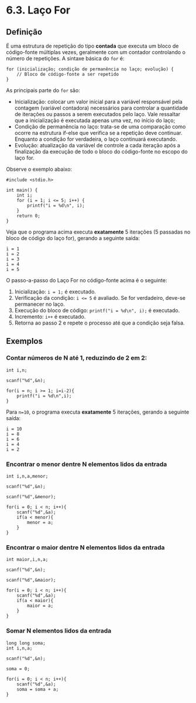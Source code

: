 # 6.3. Laço For

## Definição

É uma estrutura de repetição do tipo **contada** que executa um bloco de código-fonte múltiplas vezes, geralmente com um contador controlando o número de repetições. A sintaxe básica do ```for``` é:

```
for (inicialização; condição de permanência no laço; evolução) {
    // Bloco de código-fonte a ser repetido
}
```

As principais parte do ```for``` são:

- Inicialização: colocar um valor inicial para a variável responsável pela contagem (variável contadora) necessários para controlar a quantidade de iterações ou passos a serem executados pelo laço. Vale ressaltar que a inicialização é executada apenas uma vez, no início do laço;
- Condição de permanência no laço: trata-se de uma comparação como ocorre na estrutura if-else que verifica se a repetição deve continuar. Enquanto a condição for verdadeira, o laço continuará executando.
- Evolução: atualização da variável de controle a cada iteração após a finalização da execução de todo o bloco do código-fonte no escopo do laço for.

Observe o exemplo abaixo:

```
#include <stdio.h>

int main() {
    int i;
    for (i = 1; i <= 5; i++) {
        printf("i = %d\n", i);
    }
    return 0;
}
```

Veja que o programa acima executa **exatamente** 5 iterações (5 passadas no bloco de código do laço for), gerando a seguinte saída:

```
i = 1
i = 2
i = 3
i = 4
i = 5
```

O passo-a-passo do Laço For no código-fonte acima é o seguinte:

1) Inicialização: ```i = 1;``` é executado.
2) Verificação da condição: ```i <= 5``` é avaliado. Se for verdadeiro, deve-se permanecer no laço.
3) Execução do bloco de código: ```printf("i = %d\n", i);``` é executado.
4) Incremento: ```i++``` é executado.
5) Retorna ao passo 2 e repete o processo até que a condição seja falsa.

## Exemplos

### Contar números de N até 1, reduzindo de 2 em 2:

```
int i,n;

scanf("%d",&n);

for(i = n; i >= 1; i=i-2){
    printf("i = %d\n",i);
}
```

Para ```n=10```, o programa executa **exatamente** 5 iterações, gerando a seguinte saída:

```
i = 10
i = 8
i = 6
i = 4
i = 2
```

### Encontrar o menor dentre N elementos lidos da entrada

```
int i,n,a,menor;

scanf("%d",&n);

scanf("%d",&menor);

for(i = 0; i < n; i++){
    scanf("%d",&a);
    if(a < menor){
        menor = a;
    }
}
```

### Encontrar o maior dentre N elementos lidos da entrada

```
int maior,i,n,a;

scanf("%d",&n);

scanf("%d",&maior);

for(i = 0; i < n; i++){
    scanf("%d",&a);
    if(a < maior){
        maior = a;
    }
}
```

### Somar N elementos lidos da entrada

```
long long soma;
int i,n,a;

scanf("%d",&n);

soma = 0;

for(i = 0; i < n; i++){
    scanf("%d",&a);
    soma = soma + a;
}
```




